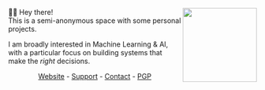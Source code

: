 <a href="https://github.com/sponsors/WhiteNoiseDev/"><img align="right" height="150px" src="https://github-readme-stats.vercel.app/api?username=WhiteNoiseDev&hide_rank=true&include_all_commits=true&count_private=true&show_icons=true&custom_title=GitHub%20Stats&theme=dark&line_height =50&title_color=58a6ff&icon_color=58a6ff&text_color=58a6ff&bg_color=0D1117&hide_border=true"/></a>

🙋‍♂️ Hey there!  
This is a semi-anonymous space with some personal projects.  

I am broadly interested in Machine Learning & AI, with a particular focus on building systems that make the *right* decisions. 

<p align=center><a href="https://whitenoise.dev">Website</a> - <a href="https://whitenoise.dev/support">Support</a> - <a href="https://whitenoise.dev/contact">Contact</a> - <a href="https://whitenoise.dev/wnd.asc">PGP</a></p>
